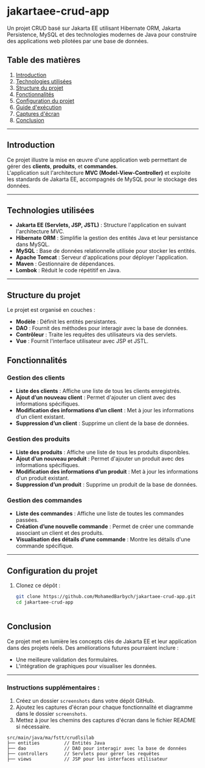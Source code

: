 # jakartaee-crud-app

Un projet CRUD basé sur Jakarta EE utilisant Hibernate ORM, Jakarta Persistence, MySQL et des technologies modernes de Java pour construire des applications web pilotées par une base de données.

## Table des matières
1. [Introduction](#introduction)
2. [Technologies utilisées](#technologies-utilisées)
3. [Structure du projet](#structure-du-projet)
4. [Fonctionnalités](#fonctionnalités)
5. [Configuration du projet](#configuration-du-projet)
6. [Guide d'exécution](#guide-dexécution)
7. [Captures d'écran](#captures-décran)
8. [Conclusion](#conclusion)

---

## Introduction

Ce projet illustre la mise en œuvre d'une application web permettant de gérer des **clients**, **produits**, et **commandes**.  
L'application suit l'architecture **MVC (Model-View-Controller)** et exploite les standards de Jakarta EE, accompagnés de MySQL pour le stockage des données.

---

## Technologies utilisées

- **Jakarta EE (Servlets, JSP, JSTL)** : Structure l'application en suivant l'architecture MVC.
- **Hibernate ORM** : Simplifie la gestion des entités Java et leur persistance dans MySQL.
- **MySQL** : Base de données relationnelle utilisée pour stocker les entités.
- **Apache Tomcat** : Serveur d'applications pour déployer l'application.
- **Maven** : Gestionnaire de dépendances.
- **Lombok** : Réduit le code répétitif en Java.

---

## Structure du projet

Le projet est organisé en couches :  
- **Modèle** : Définit les entités persistantes.  
- **DAO** : Fournit des méthodes pour interagir avec la base de données.  
- **Contrôleur** : Traite les requêtes des utilisateurs via des servlets.  
- **Vue** : Fournit l'interface utilisateur avec JSP et JSTL.  


## Fonctionnalités

### Gestion des clients
- **Liste des clients** : Affiche une liste de tous les clients enregistrés.
- **Ajout d’un nouveau client** : Permet d'ajouter un client avec des informations spécifiques.
- **Modification des informations d’un client** : Met à jour les informations d'un client existant.
- **Suppression d’un client** : Supprime un client de la base de données.

### Gestion des produits
- **Liste des produits** : Affiche une liste de tous les produits disponibles.
- **Ajout d’un nouveau produit** : Permet d'ajouter un produit avec des informations spécifiques.
- **Modification des informations d’un produit** : Met à jour les informations d'un produit existant.
- **Suppression d’un produit** : Supprime un produit de la base de données.

### Gestion des commandes
- **Liste des commandes** : Affiche une liste de toutes les commandes passées.
- **Création d’une nouvelle commande** : Permet de créer une commande associant un client et des produits.
- **Visualisation des détails d’une commande** : Montre les détails d'une commande spécifique.

---

## Configuration du projet

1. Clonez ce dépôt :  
   ```bash
   git clone https://github.com/MohamedBarbych/jakartaee-crud-app.git
   cd jakartaee-crud-app



## Conclusion

Ce projet met en lumière les concepts clés de Jakarta EE et leur application dans des projets réels. Des améliorations futures pourraient inclure :  
- Une meilleure validation des formulaires.  
- L'intégration de graphiques pour visualiser les données.

---

### Instructions supplémentaires :
1. Créez un dossier `screenshots` dans votre dépôt GitHub.  
2. Ajoutez les captures d'écran pour chaque fonctionnalité et diagramme dans le dossier `screenshots`.  
3. Mettez à jour les chemins des captures d'écran dans le fichier README si nécessaire.  


```plaintext
src/main/java/ma/fstt/crudlsilab
├── entities         // Entités Java
├── dao              // DAO pour interagir avec la base de données
├── controllers      // Servlets pour gérer les requêtes
├── views            // JSP pour les interfaces utilisateur

